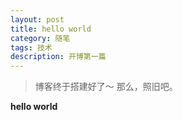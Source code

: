 ```yaml
---
layout: post
title: hello world
category: 随笔
tags: 技术
description: 开博第一篇
---
```


> 博客终于搭建好了～ 那么，照旧吧。

**hello world**